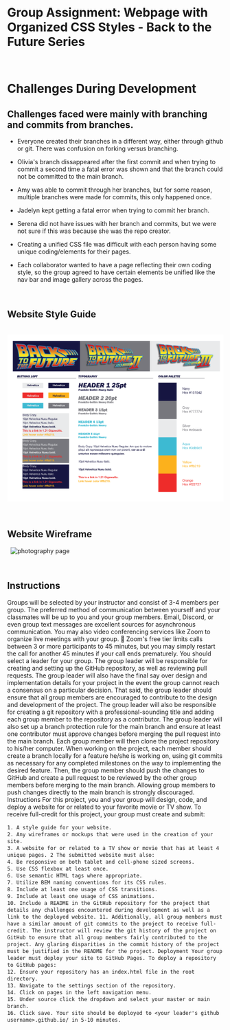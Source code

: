 # Group Assignment: Webpage with Organized CSS Styles - Back to the Future Series

&nbsp;
# Challenges During Development

## Challenges faced were mainly with branching and commits from branches. 

* Everyone created their branches in a different way, either through github or git. There was confusion on forking versus branching.

* Olivia's branch dissappeared after the first commit and when trying to commit a second time a fatal error was shown and that the branch could not be committed to the main branch. 

* Amy was able to commit through her branches, but for some reason, multiple branches were made for commits, this only happened once.

* Jadelyn kept getting a fatal error when trying to commit her branch.

* Serena did not have issues with her branch and commits, but we were not sure if this was because she was the repo creator.

* Creating a unified CSS file was difficult with each person having some unique coding/elements for their pages.

* Each collaborator wanted to have a page reflecting their own coding style, so the group agreed to have certain elements be unified like the nav bar and image gallery across the pages.

&nbsp;
## Website Style Guide

&nbsp;
![photography page](photos/styleguide.png)

&nbsp;
## Website Wireframe

&nbsp;
![photography page](URL/wireframe.jpg)

&nbsp;
## Instructions
Groups will be selected by your instructor and consist of 3-4 members per group. The preferred method of communication between yourself and your classmates will be up to you and your group members. Email, Discord, or even group text messages are excellent sources for asynchronous communication. You may also video conferencing services like Zoom to organize live meetings with your group.  Zoom's free tier limits calls between 3 or more participants to 45 minutes, but you may simply restart the call for another 45 minutes if your call ends prematurely. You should select a leader for your group. The group leader will be responsible for creating and setting up the GitHub repository, as well as reviewing pull requests. The group leader will also have the final say over design and implementation details for your project in the event the group cannot reach a consensus on a particular decision. That said, the group leader should ensure that all group members are encouraged to contribute to the design and development of the project. The group leader will also be responsible for creating a git repository with a professional-sounding title and adding each group member to the repository as a contributor. The group leader will also set up a branch protection rule for the main branch and ensure at least one contributor must approve changes before merging the pull request into the main branch. Each group member will then clone the project repository to his/her computer. When working on the project, each member should create a branch locally for a feature he/she is working on, using git commits as necessary for any completed milestones on the way to implementing the desired feature. Then, the group member should push the changes to GitHub and create a pull request to be reviewed by the other group members before merging to the main branch. Allowing group members to push changes directly to the main branch is strongly discouraged. Instructions For this project, you and your group will design, code, and deploy a website for or related to your favorite movie or TV show. To receive full-credit for this project, your group must create and submit:

    1. A style guide for your website.
    2. Any wireframes or mockups that were used in the creation of your site.
    3. A website for or related to a TV show or movie that has at least 4 unique pages. 2 The submitted website must also:
    4. Be responsive on both tablet and cell-phone sized screens.
    5. Use CSS flexbox at least once.
    6. Use semantic HTML tags where appropriate.
    7. Utilize BEM naming conventions for its CSS rules.
    8. Include at least one usage of CSS transitions.
    9. Include at least one usage of CSS animations.
    10. Include a README in the GitHub repository for the project that details any challenges encountered during development as well as a link to the deployed website. 11. Additionally, all group members must have a similar amount of git commits to the project to receive full-credit. The instructor will review the git history of the project on GitHub to ensure that all group members fairly contributed to the project. Any glaring disparities in the commit history of the project must be justified in the README for the project. Deployment Your group leader must deploy your site to GitHub Pages. To deploy a repository to GitHub pages:
    12. Ensure your repository has an index.html file in the root directory.
    13. Navigate to the settings section of the repository.
    14. Click on pages in the left navigation menu.
    15. Under source click the dropdown and select your master or main branch.
    16. Click save. Your site should be deployed to <your leader's github username>.github.io/ in 5-10 minutes.
